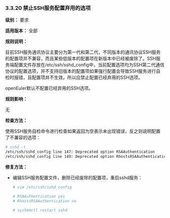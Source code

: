### 3.3.20 禁止SSH服务配置弃用的选项

**级别：** 要求

**适用版本：** 全部

**规则说明：** 

目前SSH服务通讯协议主要分为第一代和第二代，不同版本的通讯协议SSH服务的配置项并不兼容，而且某些低版本的配置项在新版本中已经被废除了。SSH服务端配置文件存放在/etc/ssh/sshd_config中，当前配置选项均为SSH第二代通信协议的配置选项，并不支持旧版本的配置项如果强行配置会导致SSH服务进行自检时报错，且配置项并不生效。所以应禁止配置已经弃用的SSH选项。

openEuler默认不配置已经弃用的SSH选项。

**规则影响：**

无

**检查方法：**

使用SSH服务自检命令进行检查如果返回为空表示未出现错误，反之则说明配置了不兼容的选项：

```bash
# sshd -t
/etc/ssh/sshd_config line 147: Deprecated option RSAAuthentication
/etc/ssh/sshd_config line 149: Deprecated option RhostsRSAAuthentication
```

**修复方法：**

- 编辑SSH服务配置文件，删除已经废除的配置项，重启sshd服务：

  ```bash
  # vim /etc/ssh/sshd_config
  
  # RSAAuthentication yes
  # RhostsRSAAuthentication no
  
  # systemctl restart sshd
  ```